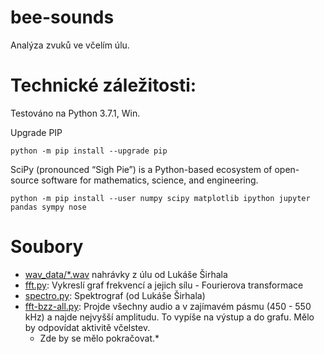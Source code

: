 # bee-sounds

Analýza zvuků ve včelím úlu.

# Technické záležitosti:
Testováno na Python 3.7.1, Win.

Upgrade PIP

    python -m pip install --upgrade pip
    
SciPy (pronounced “Sigh Pie”) is a Python-based ecosystem of open-source software for mathematics, science, and engineering.

    python -m pip install --user numpy scipy matplotlib ipython jupyter pandas sympy nose

# Soubory

* [wav_data/*.wav](wav_data) nahrávky z úlu od Lukáše Širhala
* [fft.py](fft.py): Vykreslí graf frekvencí a jejich sílu - Fourierova transformace
* [spectro.py](spectro.py): Spektrograf (od Lukáše Širhala)
* [fft-bzz-all.py](fft-bz-all.py): Projde všechny audio a v zajímavém pásmu (450 - 550 kHz) a najde nejvyšší amplitudu. 
To vypíše na výstup a do grafu.
Mělo by odpovídat aktivitě včelstev.
  * Zde by se mělo pokračovat.*
